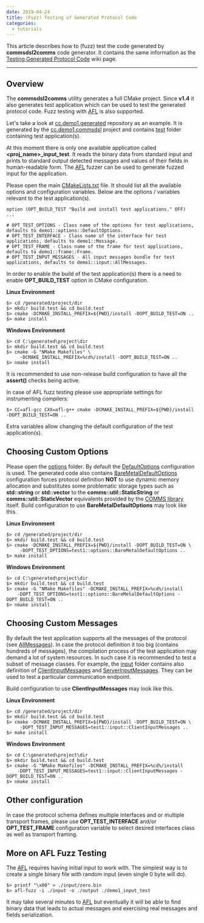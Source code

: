 ```yaml
---
date: 2019-04-24
title: (Fuzz) Testing of Generated Protocol Code
categories:
  - tutorials
---
```


This article describes how to (fuzz) test the code generated by 
**commsdsl2comms** code generator. It contains the same information as the
[Testing Generated Protocol Code](https://github.com/arobenko/commsdsl/wiki/Testing-Generated-Protocol-Code) 
wiki page.

----

## Overview
The **commsdsl2comms** utility generates a full CMake project. Since **v1.4**
it also generates test application which can be used to test the
generated protocol code. Fuzz testing with [AFL](http://lcamtuf.coredump.cx/afl/) is 
also supported. 

Let's take a look at [cc.demo1.generated](https://github.com/arobenko/cc.demo1.generated)
repository as an example. It is generated by the 
[cc.demo1.commsdsl](https://github.com/arobenko/cc.demo1.commsdsl) project
and contains [test](https://github.com/arobenko/cc.demo1.generated/tree/master/test)
folder containing test application(s). 

At this moment there is only one available application called
**&lt;proj_name&gt;_input_test**. It reads the binary data from standard input and
prints to standard output detected messages and values of their fields in
human-readable form. The [AFL](http://lcamtuf.coredump.cx/afl/) fuzzer can 
be used to generate fuzzed input for the application.

Please open the main 
[CMakeLists.txt](https://github.com/arobenko/cc.demo1.generated/blob/master/CMakeLists.txt)
file. It should list all the available options and configuration variables. Below are the 
options / variables relevant to the test application(s).
```
option (OPT_BUILD_TEST "Build and install test applications." OFF)
...

# OPT_TEST_OPTIONS - Class name of the options for test applications, defaults to demo1::options::DefaultOptions.
# OPT_TEST_INTERFACE - Class name of the interface for test applications, defaults to demo1::Message.
# OPT_TEST_FRAME - Class name of the frame for test applications, defaults to demo1::frame::Frame.
# OPT_TEST_INPUT_MESSAGES - All input messages bundle for test applications, defaults to demo1::input::AllMessages.
```

In order to enable the build of the test application(s) there is a need to 
enable **OPT_BUILD_TEST** option in CMake configuration.

**Linux Environment**
```
$> cd /generated/project/dir
$> mkdir build.test && cd build.test
$> cmake -DCMAKE_INSTALL_PREFIX=${PWD}/install -DOPT_BUILD_TEST=ON ..
$> make install
```

**Windows Environment**
```
$> cd C:\generated\project\dir
$> mkdir build.test && cd build.test
$> cmake -G "NMake Makefiles" \
     -DCMAKE_INSTALL_PREFIX=%cd%/install -DOPT_BUILD_TEST=ON ..
$> nmake install
```
It is recommended to use non-release build configuration to have all the **assert()**
checks being active.

In case of AFL fuzz testing please use appropriate settings for instrumenting
compilers:
```
$> CC=afl-gcc CXX=afl-g++ cmake -DCMAKE_INSTALL_PREFIX=${PWD}/install -DOPT_BUILD_TEST=ON ..
```

Extra variables allow changing the default configuration of the
test application(s). 

## Choosing Custom Options
Please open the [options](https://github.com/arobenko/cc.demo1.generated/tree/master/include/demo1/options)
folder. By default the [DefaultOptions](https://github.com/arobenko/cc.demo1.generated/blob/master/include/demo1/options/DefaultOptions.h) configuration is used. The generated code also contains 
[BareMetalDefaultOptions](https://github.com/arobenko/cc.demo1.generated/blob/master/include/demo1/options/BareMetalDefaultOptions.h) configuration forces protocol definition 
**NOT** to use dynamic memory allocation and substitutes
some problematic storage types such as **std::string** or **std::vector** to
the **comms::util::StaticString** or **comms::util::StaticVector** equivalents 
provided by the [COMMS library](https://github.com/arobenko/comms_champion#comms-library)
itself. Build configuration to use **BareMetalDefaultOptions** may look like this.

**Linux Environment**
```
$> cd /generated/project/dir
$> mkdir build.test && cd build.test
$> cmake -DCMAKE_INSTALL_PREFIX=${PWD}/install -DOPT_BUILD_TEST=ON \
     -DOPT_TEST_OPTIONS=test1::options::BareMetalDefaultOptions ..
$> make install
```

**Windows Environment**
```
$> cd C:\generated\project\dir
$> mkdir build.test && cd build.test
$> cmake -G "NMake Makefiles" -DCMAKE_INSTALL_PREFIX=%cd%/install 
    -DOPT_TEST_OPTIONS=test1::options::BareMetalDefaultOptions -DOPT_BUILD_TEST=ON ..
$> nmake install
```

## Choosing Custom Messages
By default the test application supports all the messages of the protocol 
(see [AllMessages](https://github.com/arobenko/cc.demo1.generated/blob/master/include/demo1/input/AllMessages.h)).
In case the protocol definition it too big (contains hundreds of messages), the
compilation process of the test application may demand a lot of system resources.
In such case it is recommended to test a subset of message classes. For example,
the [input](https://github.com/arobenko/cc.demo1.generated/tree/master/include/demo1/input)
folder contains also definition of [ClientInputMessages](https://github.com/arobenko/cc.demo1.generated/blob/master/include/demo1/input/ClientInputMessages.h) 
and [ServerInputMessages](https://github.com/arobenko/cc.demo1.generated/blob/master/include/demo1/input/ServerInputMessages.h). They can be used to test a particular communication endpoint.

Build configuration to use **ClientInputMessages** may look like this.

**Linux Environment**
```
$> cd /generated/project/dir
$> mkdir build.test && cd build.test
$> cmake -DCMAKE_INSTALL_PREFIX=${PWD}/install -DOPT_BUILD_TEST=ON \
     -DOPT_TEST_INPUT_MESSAGES=test1::input::ClientInputMessages ..
$> make install
```

**Windows Environment**
```
$> cd C:\generated\project\dir
$> mkdir build.test && cd build.test
$> cmake -G "NMake Makefiles" -DCMAKE_INSTALL_PREFIX=%cd%/install 
    -DOPT_TEST_INPUT_MESSAGES=test1::input::ClientInputMessages -DOPT_BUILD_TEST=ON ..
$> nmake install
```

## Other configuration
In case the protocol schema defines multiple interfaces and or multiple transport
frames, please use **OPT_TEST_INTERFACE** and/or **OPT_TEST_FRAME** configuration
variable to select desired interfaces class as well as transport framing.

## More on AFL Fuzz Testing

The [AFL](http://lcamtuf.coredump.cx/afl/) requires having initial input to work
with. The simplest way is to create a single binary file with random input (even 
single 0 byte will do).
```
$> printf "\x00" > ./input/zero.bin
$> afl-fuzz -i ./input -o ./output ./demo1_input_test
```
It may take several minutes to [AFL](http://lcamtuf.coredump.cx/afl/) but
eventually it will be able to find binary data that leads to actual messages and 
exercising real messages and fields serialization. 


